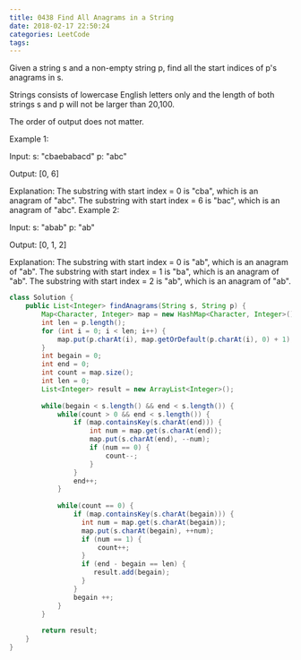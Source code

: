 ```yaml
---
title: 0438 Find All Anagrams in a String
date: 2018-02-17 22:50:24
categories: LeetCode
tags:
---
```


Given a string s and a non-empty string p, find all the start indices of p's anagrams in s.

Strings consists of lowercase English letters only and the length of both strings s and p will not be larger than 20,100.

The order of output does not matter.

Example 1:

Input:
s: "cbaebabacd" p: "abc"

Output:
[0, 6]

Explanation:
The substring with start index = 0 is "cba", which is an anagram of "abc".
The substring with start index = 6 is "bac", which is an anagram of "abc".
Example 2:

Input:
s: "abab" p: "ab"

Output:
[0, 1, 2]

Explanation:
The substring with start index = 0 is "ab", which is an anagram of "ab".
The substring with start index = 1 is "ba", which is an anagram of "ab".
The substring with start index = 2 is "ab", which is an anagram of "ab".

```java
class Solution {
    public List<Integer> findAnagrams(String s, String p) {
        Map<Character, Integer> map = new HashMap<Character, Integer>();
        int len = p.length();
        for (int i = 0; i < len; i++) {
            map.put(p.charAt(i), map.getOrDefault(p.charAt(i), 0) + 1);
        }
        int begain = 0;
        int end = 0;
        int count = map.size();
        int len = 0;
        List<Integer> result = new ArrayList<Integer>();
        
        while(begain < s.length() && end < s.length()) {
            while(count > 0 && end < s.length()) {
                if (map.containsKey(s.charAt(end))) {
                    int num = map.get(s.charAt(end));
                    map.put(s.charAt(end), --num);
                    if (num == 0) {
                        count--;
                    }
                }
                end++;
            }
            
            while(count == 0) {
                if (map.containsKey(s.charAt(begain))) {
                  int num = map.get(s.charAt(begain));
                  map.put(s.charAt(begain), ++num);
                  if (num == 1) {
                      count++;
                  }
                  if (end - begain == len) {
                     result.add(begain);
                  }
                }
                begain ++;
            }
        }
        
        return result;
    }
}
```


